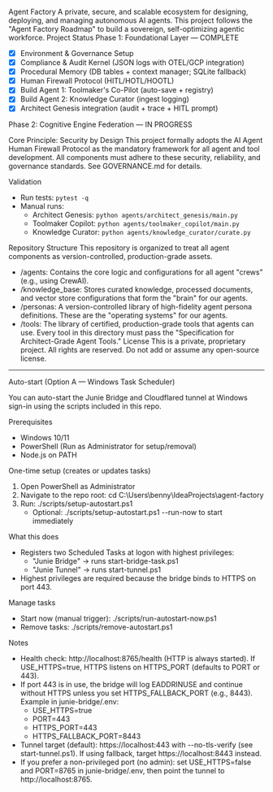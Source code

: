 Agent Factory
A private, secure, and scalable ecosystem for designing, deploying, and managing autonomous AI agents. This project follows the "Agent Factory Roadmap" to build a sovereign, self-optimizing agentic workforce.
Project Status
Phase 1: Foundational Layer — COMPLETE
 - [X] Environment & Governance Setup
 - [X] Compliance & Audit Kernel (JSON logs with OTEL/GCP integration)
 - [X] Procedural Memory (DB tables + context manager; SQLite fallback)
 - [X] Human Firewall Protocol (HITL/HOTL/HOOTL)
 - [X] Build Agent 1: Toolmaker's Co-Pilot (auto-save + registry)
 - [X] Build Agent 2: Knowledge Curator (ingest logging)
 - [X] Architect Genesis integration (audit + trace + HITL prompt)

Phase 2: Cognitive Engine Federation — IN PROGRESS

Core Principle: Security by Design
This project formally adopts the AI Agent Human Firewall Protocol as the mandatory framework for all agent and tool development. All components must adhere to these security, reliability, and governance standards.
See GOVERNANCE.md for details.

Validation
- Run tests: `pytest -q`
- Manual runs:
  - Architect Genesis: `python agents/architect_genesis/main.py`
  - Toolmaker Copilot: `python agents/toolmaker_copilot/main.py`
  - Knowledge Curator: `python agents/knowledge_curator/curate.py`

Repository Structure
This repository is organized to treat all agent components as version-controlled, production-grade assets.
 * /agents: Contains the core logic and configurations for all agent "crews" (e.g., using CrewAI).
 * /knowledge_base: Stores curated knowledge, processed documents, and vector store configurations that form the "brain" for our agents.
 * /personas: A version-controlled library of high-fidelity agent persona definitions. These are the "operating systems" for our agents.
 * /tools: The library of certified, production-grade tools that agents can use. Every tool in this directory must pass the "Specification for Architect-Grade Agent Tools."
License
This is a private, proprietary project. All rights are reserved. Do not add or assume any open-source license.


---

Auto-start (Option A — Windows Task Scheduler)

You can auto-start the Junie Bridge and Cloudflared tunnel at Windows sign-in using the scripts included in this repo.

Prerequisites
- Windows 10/11
- PowerShell (Run as Administrator for setup/removal)
- Node.js on PATH

One-time setup (creates or updates tasks)
1) Open PowerShell as Administrator
2) Navigate to the repo root: cd C:\Users\benny\IdeaProjects\agent-factory
3) Run: ./scripts/setup-autostart.ps1
   - Optional: ./scripts/setup-autostart.ps1 --run-now to start immediately

What this does
- Registers two Scheduled Tasks at logon with highest privileges:
  - "Junie Bridge" → runs start-bridge-task.ps1
  - "Junie Tunnel" → runs start-tunnel.ps1
- Highest privileges are required because the bridge binds to HTTPS on port 443.

Manage tasks
- Start now (manual trigger): ./scripts/run-autostart-now.ps1
- Remove tasks: ./scripts/remove-autostart.ps1

Notes
- Health check: http://localhost:8765/health (HTTP is always started). If USE_HTTPS=true, HTTPS listens on HTTPS_PORT (defaults to PORT or 443).
- If port 443 is in use, the bridge will log EADDRINUSE and continue without HTTPS unless you set HTTPS_FALLBACK_PORT (e.g., 8443). Example in junie-bridge/.env:
  - USE_HTTPS=true
  - PORT=443
  - HTTPS_PORT=443
  - HTTPS_FALLBACK_PORT=8443
- Tunnel target (default): https://localhost:443 with --no-tls-verify (see start-tunnel.ps1). If using fallback, target https://localhost:8443 instead.
- If you prefer a non-privileged port (no admin): set USE_HTTPS=false and PORT=8765 in junie-bridge/.env, then point the tunnel to http://localhost:8765.
